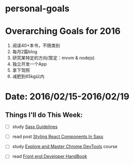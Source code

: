 # personal-goals

# Overarching Goals for 2016

1. 阅读40+本书，不限类别
2. 每月2篇blog
3. 研究某特定的方向(暂定：mvvm & nodejs)
4. 独立开发一个App
5. 拿下驾照
6. 减肥到65kg以内

# Date: 2016/02/15-2016/02/19
## Things I'll do This Week:
- [ ] study [Sass Guidelines](http://sass-guidelin.es/zh/)
- [ ] read post [Styling React Components In Sass](http://hugogiraudel.com/2015/06/18/styling-react-components-in-sass/)
- [ ] study [Explore and Master Chrome DevTools](http://discover-devtools.codeschool.com/) course 
- [ ] read [Front end Developer HandBook](https://dwqs.gitbooks.io/frontenddevhandbook/content/index.html)


